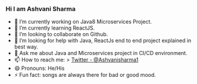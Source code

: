 ### Hi I am Ashvani Sharma

- 🔭 I’m currently working on Java8 Microservices Project.
- 🌱 I’m currently learning ReactJS.
- 👯 I’m looking to collaborate on Github.
- 🤔 I’m looking for help with Java, ReactJs end to end project explained in best way.
- 💬 Ask me about Java and Microservices project in CI/CD environment.
- 📫 How to reach me: > [Twitter - @Ashvanisharma1](https://twitter.com/Ashvanisharma1)
- 😄 Pronouns: He/His
- ⚡ Fun fact: songs are always there for bad or good mood.


